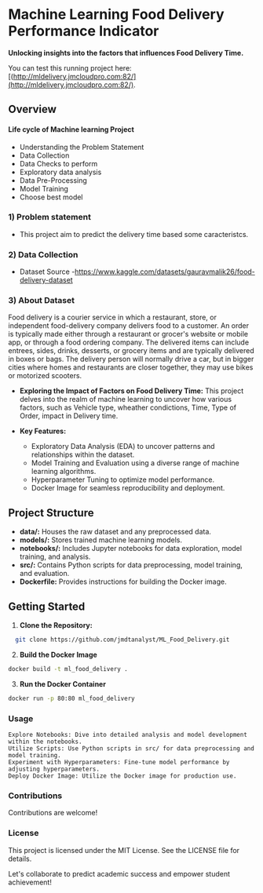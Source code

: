 # Machine Learning Food Delivery Performance Indicator

**Unlocking insights into the factors that influences Food Delivery Time.**

You can test this running project here:[(http://mldelivery.jmcloudpro.com:82/](http://mldelivery.jmcloudpro.com:82/).

## Overview

#### Life cycle of Machine learning Project

- Understanding the Problem Statement
- Data Collection
- Data Checks to perform
- Exploratory data analysis
- Data Pre-Processing
- Model Training
- Choose best model

### 1) Problem statement

- This project aim to predict the delivery time based some caracteristcs.

### 2) Data Collection

- Dataset Source -https://www.kaggle.com/datasets/gauravmalik26/food-delivery-dataset

### 3) About Dataset

Food delivery is a courier service in which a restaurant, store, or independent food-delivery company delivers food to a customer. An order is typically made either through a restaurant or grocer's website or mobile app, or through a food ordering company. The delivered items can include entrees, sides, drinks, desserts, or grocery items and are typically delivered in boxes or bags. The delivery person will normally drive a car, but in bigger cities where homes and restaurants are closer together, they may use bikes or motorized scooters.

- **Exploring the Impact of Factors on Food Delivery Time:** This project delves into the realm of machine learning to uncover how various factors, such as Vehicle type, wheather condictions, Time, Type of Order, impact in Delivery time.

- **Key Features:**
  - Exploratory Data Analysis (EDA) to uncover patterns and relationships within the dataset.
  - Model Training and Evaluation using a diverse range of machine learning algorithms.
  - Hyperparameter Tuning to optimize model performance.
  - Docker Image for seamless reproducibility and deployment.

## Project Structure

- **data/:** Houses the raw dataset and any preprocessed data.
- **models/:** Stores trained machine learning models.
- **notebooks/:** Includes Jupyter notebooks for data exploration, model training, and analysis.
- **src/:** Contains Python scripts for data preprocessing, model training, and evaluation.
- **Dockerfile:** Provides instructions for building the Docker image.

## Getting Started

1. **Clone the Repository:**

```bash
  git clone https://github.com/jmdtanalyst/ML_Food_Delivery.git
```

2. **Build the Docker Image**

```bash
docker build -t ml_food_delivery .

```

3. **Run the Docker Container**

```bash
docker run -p 80:80 ml_food_delivery

```

### Usage

    Explore Notebooks: Dive into detailed analysis and model development within the notebooks.
    Utilize Scripts: Use Python scripts in src/ for data preprocessing and model training.
    Experiment with Hyperparameters: Fine-tune model performance by adjusting hyperparameters.
    Deploy Docker Image: Utilize the Docker image for production use.

### Contributions

Contributions are welcome!

### License

This project is licensed under the MIT License. See the LICENSE file for details.

Let's collaborate to predict academic success and empower student achievement!
